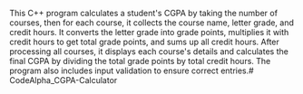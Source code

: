 This C++ program calculates a student's CGPA by taking the number of courses, then for each course, it collects the course name, letter grade, and credit hours. It converts the letter grade into grade points, multiplies it with credit hours to get total grade points, and sums up all credit hours. After processing all courses, it displays each course's details and calculates the final CGPA by dividing the total grade points by total credit hours. The program also includes input validation to ensure correct entries.# CodeAlpha_CGPA-Calculator

